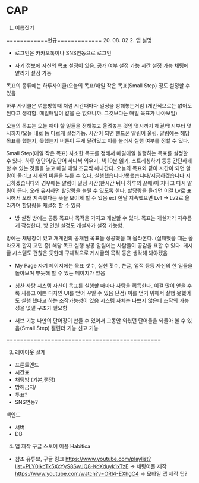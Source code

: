 # CAP

1. 이름짓기

============현규============= 20. 08. 02
2. 앱 설명

- 로그인은 카카오톡이나 SNS연동으로 로그인

- 자기 정보에 자신의 목표 설정이 있음.
공개 여부 설정 가능
시간 설정 가능
채팅에 알리기 설정 가능

목표의 종류에는 하루사이클/오늘의 목표/매일 작은 목표(Small Step)
정도 설정할 수 있음

하루 사이클은 여름방학때 처럼 시간때마다 일정을 정해놓는거임
(개인적으로는 없어도 된다고 생각함. 매일매일이 같을 순 없으니까. 그것보다는 매일 목표가 나아보임)

오늘의 목표는 오늘 해야 할 일들을 정해놓고 올려놓는 것임
몇시까지 해결/몇시부터 몇시까지/오늘 내로
등 다르게 설정가능.
시간이 되면 핸드폰 알림이 울림. 알림에는 해당 목표를 했는지, 못했는지 버튼이 두개 달려있고 
이를 눌러서 실행 여부를 정할 수 있다.

Small Step(매일 작은 목표)
사소한 목표를 정해서 매일매일 실행하는 목표를 설정할 수 있다.
하루 영단어/일단어 하나씩 외우기, 책 10분 읽기, 스트레칭하기 등등
간단하게 할 수 있는 것들을 놓고 매일 매일 조금씩 해나간다.
오늘의 목표와 같이 시간이 되면 알람이 울리고 세개의 버튼을 누를 수 있다.
실행했습니다/못했습니다/지금하겠습니다
지금하겠습니다의 경우에는 알림이 일정 시간(한시간 뒤나 하루의 끝에)이 지나고 다시 알림이 뜬다.
오래 유지하면 할당량을 늘릴 수 있도록 한다.
할당량을 올리면 이걸 Lv로 표시해서 오래 지속했다는 뜻을 보이게 할 수 있음
ex) 한달 지속했으면 Lv1 -> Lv2로 올라가며 할당량을 재설정 할 수 있음


- 방 설정
방에는 공통 목표나 목적을 가지고 개설할 수 있다.
목표는 개설자가 자유룝게 작성한다.
방 인원 설정도 개설자가 설정 가능함.

방에는 채팅창이 있고 개개인의 공개된 목표들 성공했을 때 올라온다.
(실패했을 때는 올라오게 할지 고민 중)
해당 목표 실행 성공 알림에는 사람들이 공감을 표할 수 있다.
게시글 시스템도 괜찮은 듯한데 구체적으로 게시글의 목적 등은 생각해 봐야겠음

- My Page
자기 페이지에는 목표 갯수, 실천 횟수, 쓴글, 업적 등등 
자신의 한 일들을 돌아보며 뿌듯해 할 수 있는 페이지가 있음

- 칭찬 사탕 시스템
자신이 목표를 실행할 때마다 사탕을 획득한다.
이걸 많이 얻을 수록 새롭고 예쁜 디자인 UI를 얻어 꾸밀 수 있음
단점) 이를 얻기 위해서 실행 못했어도 실행 했다고 하는 조작가능성이 있음
시스템 자체는 나쁘지 않은데 조작의 가능성을 없앨 구조가 필요함


- 서브 기능
나만의 단어장이 만들 수 있어서 그동안 외웠던 단어들을 되돌아 볼 수 있음(Small Step)
캘린더 기능
신고 기능

=============================================

3. 레이아웃 설계
+ 프론트엔드
+ 시간표
+ 채팅방 (기본,랜덤)
+ 방해금지/
+ 투표?
+ SNS연동?

백엔드
+ 서버
+ DB
4. 앱 제작
구글 스토어 어플 Habitica
- 참조 유튜브, 구글 링크
https://www.youtube.com/playlist?list=PLY0IkcTk5XcYyS8SwJQ8-KoXduyk1xTzE -> 채팅어플 제작
https://www.youtube.com/watch?v=ORI4-EXhgC4 -> 모바일 앱 제작 팁?
